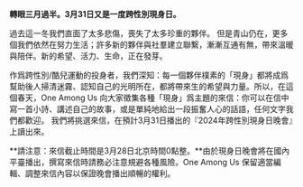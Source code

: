 **轉眼三月過半。3月31日又是一度跨性別現身日。**

過去這一冬我們直面了太多悲傷，喪失了太多珍重的夥伴。
但是青山仍在，更多個我們依然在努力生活；許多新的夥伴與社羣建立聯繫，漸漸互通有無，帶來溫暖與陪伴。新的希望、活力、生命，正在發芽。

作爲跨性別/酷兒運動的投身者，我們深知：每一個夥伴樸素的「現身」都將成爲幫助後人掃清迷霧、認知自己的光明所在，都將帶來生的希望與力量。所以，在這個春天，One Among Us 向大家徵集各種「現身」爲主題的來信：你可以在信中寫一首小詩、講述自己的故事，或是單純地給出一段振奮人心的話語，任何文字我們都歡迎。
我們將挑選來信，在預計3月31日播出的『2024年跨性別現身日晚會』上讀出來。

**請注意：來信截止時間是3月28日北京時間0點整。**由於現身日晚會將在國內平臺播出，撰寫來信時請務必注意規避各種風險。One Among Us 保留適當編輯、調整來信內容以保證晚會播出順暢的權利。